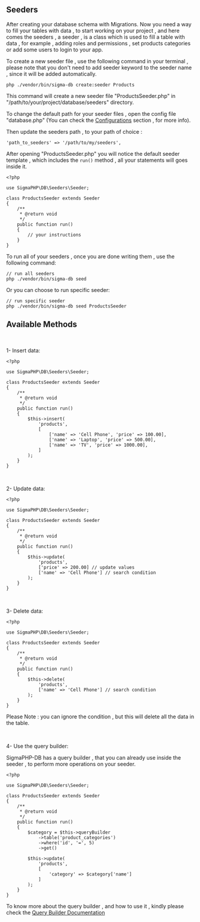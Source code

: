 ## Seeders

After creating your database schema with Migrations. Now you need a way to fill your tables with data , to start working on your project
, and here comes the seeders , a seeder , is a class which is used to fill a table with data , for example , adding roles and permissions , set products categories or add some users to login to your app.  

To create a new seeder file , use the following command in your terminal , please note that you don't need to add seeder keyword to the seeder name , since it will be added automatically.

```
php ./vendor/bin/sigma-db create:seeder Products
```

This command will create a new seeder file "ProductsSeeder.php" in "/path/to/your/project/database/seeders" directory.

To change the default path for your seeder files , open the config file "database.php" (You can check the [Configurations](https://github.com/agashe/SigmaPHP-DB/blob/master/README.md#Configurations) section , for more info).

Then update the seeders path , to your path of choice :

```
'path_to_seeders' => '/path/to/my/seeders',
```

After opening "ProductsSeeder.php" you will notice the default seeder template , which includes the `run()` method , all your statements will goes inside it.

```
<?php

use SigmaPHP\DB\Seeders\Seeder;

class ProductsSeeder extends Seeder
{
    /**
     * @return void
     */
    public function run()
    {
        // your instructions 
    }
}
```
To run all of your seeders , once you are done writing them , use the following command:

```
// run all seeders
php ./vendor/bin/sigma-db seed
```
Or you can choose to run specific seeder:

```
// run specific seeder
php ./vendor/bin/sigma-db seed ProductsSeeder
```

## Available Methods 

<br>

1- Insert data:

```
<?php

use SigmaPHP\DB\Seeders\Seeder;

class ProductsSeeder extends Seeder
{
    /**
     * @return void
     */
    public function run()
    {
        $this->insert(
            'products',
            [
                ['name' => 'Cell Phone', 'price' => 100.00],
                ['name' => 'Laptop', 'price' => 500.00],
                ['name' => 'TV', 'price' => 1000.00],
            ]
        );
    }
}
```
<br>

2- Update data:

```
<?php

use SigmaPHP\DB\Seeders\Seeder;

class ProductsSeeder extends Seeder
{
    /**
     * @return void
     */
    public function run()
    {
        $this->update(
            'products',
            ['price' => 200.00] // update values
            ['name' => 'Cell Phone'] // search condition
        );
    }
}
```
<br>

3- Delete data:

```
<?php

use SigmaPHP\DB\Seeders\Seeder;

class ProductsSeeder extends Seeder
{
    /**
     * @return void
     */
    public function run()
    {
        $this->delete(
            'products',
            ['name' => 'Cell Phone'] // search condition
        );
    }
}
```

Please Note : you can ignore the condition , but this will delete all the data in the table.

<br>

4- Use the query builder:

SigmaPHP-DB has a query builder , that you can already use inside the seeder , to perform more operations on your seeder.

```
<?php

use SigmaPHP\DB\Seeders\Seeder;

class ProductsSeeder extends Seeder
{
    /**
     * @return void
     */
    public function run()
    {
        $category = $this->queryBuilder
            ->table('product_categories')
            ->where('id', '=', 5)
            ->get()
        
        $this->update(
            'products',
            [
                'category' => $category['name']
            ]
        );
    }
}
```

To know more about the query builder , and how to use it , kindly please check the [Query Builder Documentation](https://github.com/agashe/SigmaPHP-DB/blob/master/docs/QueryBuilder.md)